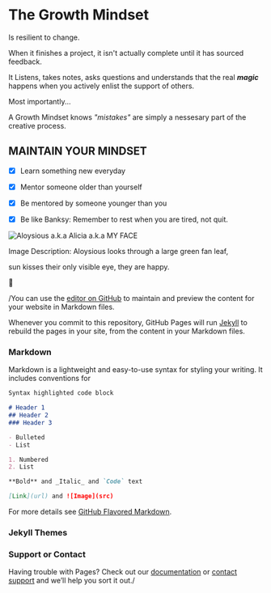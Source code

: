 # **The Growth Mindset** 

 Is resilient to change.

When it finishes a project,
it isn't actually complete
until it has sourced feedback.

It Listens, takes notes, asks questions and understands that the real ***magic*** happens
when you actively enlist the support of others.

Most importantly...

A Growth Mindset knows *"mistakes"* are simply
a nessesary part of the creative process.
## **MAINTAIN YOUR MINDSET**
- [x] Learn something new everyday
- [x] Mentor someone older than yourself
- [x] Be mentored by someone younger than you
- [x] Be like Banksy: Remember to rest when you are tired, not quit.


![Aloysious a.k.a Alicia a.k.a MY FACE](https://miro.medium.com/max/121/1*uNH6r8IUEzVFGI2dYZUPCQ.jpeg)

Image Description: 
Aloysious looks through a large green fan leaf, 

sun kisses their only visible eye, they are happy.

:space_invader:
















/You can use the [editor on GitHub](https://github.com/AL0YSI0US/Reading-Notes/edit/main/README.md) to maintain and preview the content for your website in Markdown files.

Whenever you commit to this repository, GitHub Pages will run [Jekyll](https://jekyllrb.com/) to rebuild the pages in your site, from the content in your Markdown files.

### Markdown

Markdown is a lightweight and easy-to-use syntax for styling your writing. It includes conventions for

```markdown
Syntax highlighted code block

# Header 1
## Header 2
### Header 3

- Bulleted
- List

1. Numbered
2. List

**Bold** and _Italic_ and `Code` text

[Link](url) and ![Image](src)
```

For more details see [GitHub Flavored Markdown](https://guides.github.com/features/mastering-markdown/).

### Jekyll Themes
### Support or Contact

Having trouble with Pages? Check out our [documentation](https://docs.github.com/categories/github-pages-basics/) or [contact support](https://github.com/contact) and we’ll help you sort it out./
